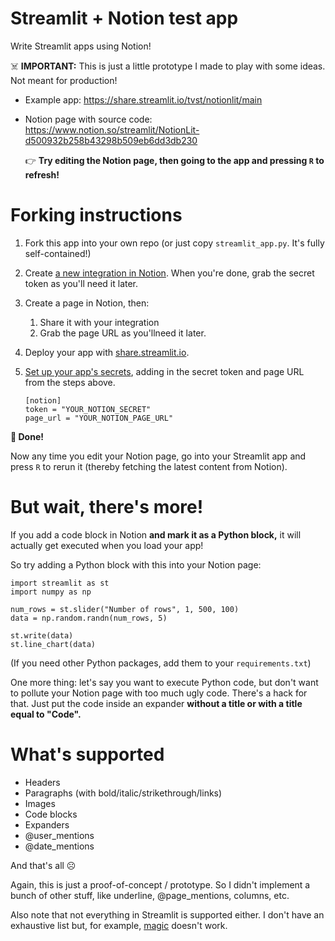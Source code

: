 # Streamlit + Notion test app

Write Streamlit apps using Notion!

☠️ **IMPORTANT:** This is just a little prototype I made to play with some ideas. Not meant for production!

* Example app: https://share.streamlit.io/tvst/notionlit/main
* Notion page with source code: https://www.notion.so/streamlit/NotionLit-d500932b258b43298b509eb6dd3db230

  👉 **Try editing the Notion page, then going to the app and pressing `R` to refresh!**

# Forking instructions

1. Fork this app into your own repo
   (or just copy `streamlit_app.py`. It's fully self-contained!)

1. Create [a new integration in Notion](https://www.notion.so/my-integrations).
   When you're done, grab the secret token as you'll need it later.

1. Create a page in Notion, then:
   1. Share it with your integration
   1. Grab the page URL as you'llneed it later.

1. Deploy your app with [share.streamlit.io](https://share.streamlit.io/).

1. [Set up your app's secrets](https://docs.streamlit.io/streamlit-cloud/get-started/deploy-an-app/connect-to-data-sources/secrets-management),
   adding in the secret token and page URL from the steps above.
   ```
   [notion]
   token = "YOUR_NOTION_SECRET"
   page_url = "YOUR_NOTION_PAGE_URL"
   ```

**🥳 Done!**

Now any time you edit your Notion page, go into your Streamlit app and press `R` to rerun it
(thereby fetching the latest content from Notion).


# But wait, there's more!

If you add a code block in Notion **and mark it as a Python block,** it will actually get executed
when you load your app!

So try adding a Python block with this into your Notion page:

```
import streamlit as st
import numpy as np

num_rows = st.slider("Number of rows", 1, 500, 100)
data = np.random.randn(num_rows, 5)

st.write(data)
st.line_chart(data)
```

(If you need other Python packages, add them to your `requirements.txt`)

One more thing: let's say you want to execute Python code, but don't want to
pollute your Notion page with too much ugly code. There's a hack for that.
Just put the code inside an expander **without a title or with a title equal to "Code".**


# What's supported

* Headers
* Paragraphs (with bold/italic/strikethrough/links)
* Images
* Code blocks
* Expanders
* @user_mentions
* @date_mentions

And that's all ☹️

Again, this is just a proof-of-concept / prototype. So I didn't implement a bunch of other stuff,
like underline, @page_mentions, columns, etc.

Also note that not everything in Streamlit is supported either. I
don't have an exhaustive list but, for example,
[magic](https://docs.streamlit.io/library/api-reference/write-magic/magic) doesn't work.
